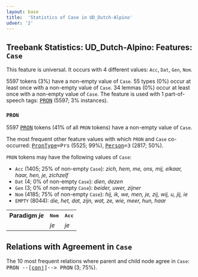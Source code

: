 ```yaml
---
layout: base
title:  'Statistics of Case in UD_Dutch-Alpino'
udver: '2'
---
```


## Treebank Statistics: UD_Dutch-Alpino: Features: `Case`

This feature is universal.
It occurs with 4 different values: `Acc`, `Dat`, `Gen`, `Nom`.

5597 tokens (3%) have a non-empty value of `Case`.
55 types (0%) occur at least once with a non-empty value of `Case`.
34 lemmas (0%) occur at least once with a non-empty value of `Case`.
The feature is used with 1 part-of-speech tags: <tt><a href="nl_alpino-pos-PRON.html">PRON</a></tt> (5597; 3% instances).

### `PRON`

5597 <tt><a href="nl_alpino-pos-PRON.html">PRON</a></tt> tokens (41% of all `PRON` tokens) have a non-empty value of `Case`.

The most frequent other feature values with which `PRON` and `Case` co-occurred: <tt><a href="nl_alpino-feat-PronType.html">PronType</a></tt><tt>=Prs</tt> (5525; 99%), <tt><a href="nl_alpino-feat-Person.html">Person</a></tt><tt>=3</tt> (2817; 50%).

`PRON` tokens may have the following values of `Case`:

* `Acc` (1405; 25% of non-empty `Case`): <em>zich, hem, me, ons, mij, elkaar, haar, hen, je, zichzelf</em>
* `Dat` (4; 0% of non-empty `Case`): <em>dien, dezen</em>
* `Gen` (3; 0% of non-empty `Case`): <em>beider, uwer, zijner</em>
* `Nom` (4185; 75% of non-empty `Case`): <em>hij, ik, we, men, je, zij, wij, u, jij, ie</em>
* `EMPTY` (8044): <em>die, het, dat, zijn, wat, ze, wie, meer, hun, haar</em>

<table>
  <tr><th>Paradigm <i>je</i></th><th><tt>Nom</tt></th><th><tt>Acc</tt></th></tr>
  <tr><td><tt></tt></td><td><em>je</em></td><td><em>je</em></td></tr>
</table>

## Relations with Agreement in `Case`

The 10 most frequent relations where parent and child node agree in `Case`:
<tt>PRON --[<tt><a href="nl_alpino-dep-conj.html">conj</a></tt>]--> PRON</tt> (3; 75%).


